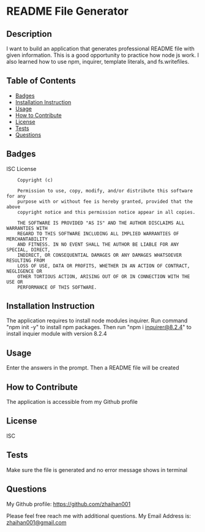 # README File Generator

## Description

I want to build an application that generates professional README file with given information. This is a good opportunity to practice how node js work. I also learned how to use npm, inquirer, template literals, and fs.writefiles.

## Table of Contents

- [Badges](#badges)
- [Installation Instruction](#installation-instruction)
- [Usage](#usage)
- [How to Contribute](#how-to-contribute)
- [License](#license)
- [Tests](#tests)
- [Questions](#questions)

## Badges

ISC License

        Copyright (c) 
        
        Permission to use, copy, modify, and/or distribute this software for any
        purpose with or without fee is hereby granted, provided that the above
        copyright notice and this permission notice appear in all copies.
        
        THE SOFTWARE IS PROVIDED "AS IS" AND THE AUTHOR DISCLAIMS ALL WARRANTIES WITH
        REGARD TO THIS SOFTWARE INCLUDING ALL IMPLIED WARRANTIES OF MERCHANTABILITY
        AND FITNESS. IN NO EVENT SHALL THE AUTHOR BE LIABLE FOR ANY SPECIAL, DIRECT,
        INDIRECT, OR CONSEQUENTIAL DAMAGES OR ANY DAMAGES WHATSOEVER RESULTING FROM
        LOSS OF USE, DATA OR PROFITS, WHETHER IN AN ACTION OF CONTRACT, NEGLIGENCE OR
        OTHER TORTIOUS ACTION, ARISING OUT OF OR IN CONNECTION WITH THE USE OR
        PERFORMANCE OF THIS SOFTWARE.

## Installation Instruction

The application requires to install node modules inquirer. Run command "npm init -y" to install npm packages. Then run "npm i inquirer@8.2.4" to install inquier module with version 8.2.4

## Usage

Enter the answers in the prompt. Then a README file will be created

## How to Contribute

The application is accessible from my Github profile

## License

ISC

## Tests

Make sure the file is generated and no error message shows in terminal

## Questions

My Github profile: https://github.com/zhaihan001

Please feel free reach me with additional questions.
My Email Address is: zhaihan001@gmail.com